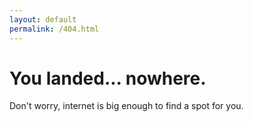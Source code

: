 ```yaml
---
layout: default
permalink: /404.html
---
```

# You landed... nowhere.

Don't worry, internet is big enough to find a spot for you.
